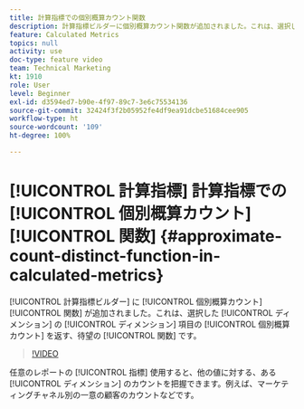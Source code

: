 ```yaml
---
title: 計算指標での個別概算カウント関数
description: 計算指標ビルダーに個別概算カウント関数が追加されました。これは、選択したディメンションのディメンション項目の個別概算カウントを返す、待望の関数です。
feature: Calculated Metrics
topics: null
activity: use
doc-type: feature video
team: Technical Marketing
kt: 1910
role: User
level: Beginner
exl-id: d3594ed7-b90e-4f97-89c7-3e6c75534136
source-git-commit: 32424f3f2b05952fe4df9ea91dcbe51684cee905
workflow-type: ht
source-wordcount: '109'
ht-degree: 100%

---
```


# [!UICONTROL 計算指標] 計算指標での [!UICONTROL 個別概算カウント] [!UICONTROL 関数] {#approximate-count-distinct-function-in-calculated-metrics}

[!UICONTROL 計算指標ビルダー] に [!UICONTROL 個別概算カウント] [!UICONTROL 関数] が追加されました。これは、選択した [!UICONTROL ディメンション] の [!UICONTROL ディメンション] 項目の [!UICONTROL 個別概算カウント] を返す、待望の [!UICONTROL 関数] です。

>[!VIDEO](https://video.tv.adobe.com/v/23722/?quality=12)

任意のレポートの [!UICONTROL 指標] 使用すると、他の値に対する、ある [!UICONTROL ディメンション] のカウントを把握できます。例えば、マーケティングチャネル別の一意の顧客のカウントなどです。
